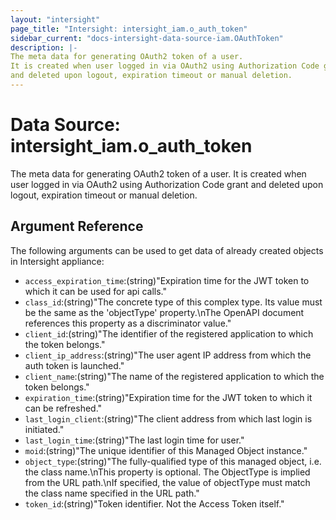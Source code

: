 ```yaml
---
layout: "intersight"
page_title: "Intersight: intersight_iam.o_auth_token"
sidebar_current: "docs-intersight-data-source-iam.OAuthToken"
description: |-
The meta data for generating OAuth2 token of a user.
It is created when user logged in via OAuth2 using Authorization Code grant
and deleted upon logout, expiration timeout or manual deletion.
---
```


# Data Source: intersight_iam.o_auth_token
The meta data for generating OAuth2 token of a user.
It is created when user logged in via OAuth2 using Authorization Code grant
and deleted upon logout, expiration timeout or manual deletion.
## Argument Reference
The following arguments can be used to get data of already created objects in Intersight appliance:
* `access_expiration_time`:(string)"Expiration time for the JWT token to which it can be used for api calls."
* `class_id`:(string)"The concrete type of this complex type. Its value must be the same as the 'objectType' property.\nThe OpenAPI document references this property as a discriminator value."
* `client_id`:(string)"The identifier of the registered application to which the token belongs."
* `client_ip_address`:(string)"The user agent IP address from which the auth token is launched."
* `client_name`:(string)"The name of the registered application to which the token belongs."
* `expiration_time`:(string)"Expiration time for the JWT token to which it can be refreshed."
* `last_login_client`:(string)"The client address from which last login is initiated."
* `last_login_time`:(string)"The last login time for user."
* `moid`:(string)"The unique identifier of this Managed Object instance."
* `object_type`:(string)"The fully-qualified type of this managed object, i.e. the class name.\nThis property is optional. The ObjectType is implied from the URL path.\nIf specified, the value of objectType must match the class name specified in the URL path."
* `token_id`:(string)"Token identifier. Not the Access Token itself."
